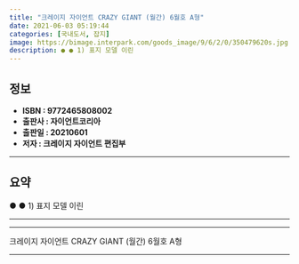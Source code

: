 ```yaml
---
title: "크레이지 자이언트 CRAZY GIANT (월간) 6월호 A형"
date: 2021-06-03 05:19:44
categories: [국내도서, 잡지]
image: https://bimage.interpark.com/goods_image/9/6/2/0/350479620s.jpg
description: ● ● 1) 표지 모델 이린
---
```


## **정보**

- **ISBN : 9772465808002**
- **출판사 : 자이언트코리아**
- **출판일 : 20210601**
- **저자 : 크레이지 자이언트 편집부**

------



## **요약**

●  ●  1) 표지 모델 이린

------



------


크레이지 자이언트 CRAZY GIANT (월간) 6월호 A형 

------


